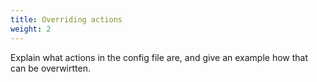 ```yaml
---
title: Overriding actions
weight: 2
---
```


Explain what actions in the config file are, and give an example how that can be overwirtten.
